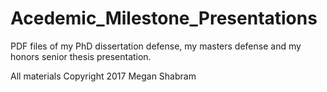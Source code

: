 # Acedemic_Milestone_Presentations
PDF files of my PhD dissertation defense, my masters defense and my honors senior thesis presentation.

All materials Copyright 2017 Megan Shabram 
